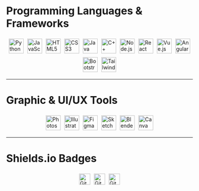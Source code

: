 # Programming Languages & Frameworks  

<div style="display: flex; flex-wrap: wrap; justify-content: center; align-items: center;">
  <img src="https://cdn.jsdelivr.net/gh/devicons/devicon/icons/python/python-original.svg" alt="Python" style="width: 40px; margin: 5px;">
  <img src="https://cdn.jsdelivr.net/gh/devicons/devicon/icons/javascript/javascript-original.svg" alt="JavaScript" style="width: 40px; margin: 5px;">
  <img src="https://cdn.jsdelivr.net/gh/devicons/devicon/icons/html5/html5-original.svg" alt="HTML5" style="width: 40px; margin: 5px;">
  <img src="https://cdn.jsdelivr.net/gh/devicons/devicon/icons/css3/css3-original.svg" alt="CSS3" style="width: 40px; margin: 5px;">
  <img src="https://cdn.jsdelivr.net/gh/devicons/devicon/icons/java/java-original.svg" alt="Java" style="width: 40px; margin: 5px;">
  <img src="https://cdn.jsdelivr.net/gh/devicons/devicon/icons/cplusplus/cplusplus-original.svg" alt="C++" style="width: 40px; margin: 5px;">
  <img src="https://cdn.jsdelivr.net/gh/devicons/devicon/icons/nodejs/nodejs-original.svg" alt="Node.js" style="width: 40px; margin: 5px;">
  <img src="https://cdn.jsdelivr.net/gh/devicons/devicon/icons/react/react-original.svg" alt="React" style="width: 40px; margin: 5px;">
  <img src="https://cdn.jsdelivr.net/gh/devicons/devicon/icons/vuejs/vuejs-original.svg" alt="Vue.js" style="width: 40px; margin: 5px;">
  <img src="https://cdn.jsdelivr.net/gh/devicons/devicon/icons/angularjs/angularjs-original.svg" alt="Angular" style="width: 40px; margin: 5px;">
  <img src="https://cdn.jsdelivr.net/gh/devicons/devicon/icons/bootstrap/bootstrap-original.svg" alt="Bootstrap" style="width: 40px; margin: 5px;">
  <img src="https://cdn.jsdelivr.net/gh/devicons/devicon/icons/tailwindcss/tailwindcss-original.svg" alt="Tailwind CSS" style="width: 40px; margin: 5px;">
</div>

---

# Graphic & UI/UX Tools  

<div style="display: flex; flex-wrap: wrap; justify-content: center; align-items: center;">
  <img src="https://cdn.jsdelivr.net/gh/devicons/devicon/icons/photoshop/photoshop-plain.svg" alt="Photoshop" style="width: 40px; margin: 5px;">
  <img src="https://cdn.jsdelivr.net/gh/devicons/devicon/icons/illustrator/illustrator-plain.svg" alt="Illustrator" style="width: 40px; margin: 5px;">
  <img src="https://cdn.jsdelivr.net/gh/devicons/devicon/icons/figma/figma-original.svg" alt="Figma" style="width: 40px; margin: 5px;">
  <img src="https://cdn.jsdelivr.net/gh/devicons/devicon/icons/sketch/sketch-original.svg" alt="Sketch" style="width: 40px; margin: 5px;">
  <img src="https://cdn.jsdelivr.net/gh/devicons/devicon/icons/blender/blender-original.svg" alt="Blender" style="width: 40px; margin: 5px;">
  <img src="https://cdn.jsdelivr.net/gh/devicons/devicon/icons/canva/canva-original.svg" alt="Canva" style="width: 40px; margin: 5px;">
</div>

---

# Shields.io Badges  

<div style="display: flex; flex-wrap: wrap; justify-content: center; align-items: center;">
  <img src="https://img.shields.io/github/repo-size/your-username/your-repo" alt="GitHub repo size" style="height: 30px; margin: 5px;">
  <img src="https://img.shields.io/github/stars/your-username/your-repo?style=social" alt="GitHub stars" style="height: 30px; margin: 5px;">
  <img src="https://img.shields.io/github/forks/your-username/your-repo?style=social" alt="GitHub forks" style="height: 30px; margin: 5px;">
</div>
